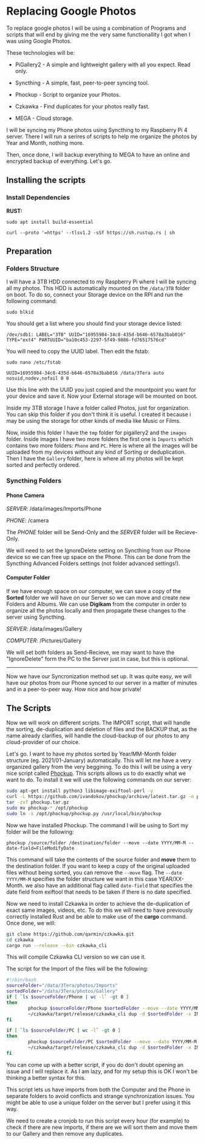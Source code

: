 # Replacing Google Photos

To replace google photos I will be using a combination of Programs and scripts that will end by giving me the very same functionallity I got when I was using Google Photos.

These technologies will be:

- PiGallery2 - A simple and lightweight gallery with all you expect. Read only.
  
- Syncthing - A simple, fast, peer-to-peer syncing tool.
  
- Phockup - Script to organize your Photos.
  
- Czkawka - Find duplicates for your photos really fast.
  
- MEGA - Cloud storage.
  

I will be syncing my Phone photos using Syncthing to my Raspberry Pi 4 server. There I will run a serires of scripts to help me organize the photos by Year and Month, nothing more.

Then, once done, I will backup everything to MEGA to have an online and encrypted backup of everything. Let's go.

## Installing the scripts

### Install Dependencies

**RUST:**

`sudo apt install build-essential`

`curl --proto '=https' --tlsv1.2 -sSf https://sh.rustup.rs | sh`

## Preparation

### Folders Structure

I will have a 3TB HDD connected to my Raspberry Pi where I will be syncing all my photos. This HDD is automatically mounted on the `/data/3TB` folder on boot. To do so, connect your Storage device on the RPI and run the following command:

`sudo blkid`

You should get a list where you should find your storage device listed:

```shell
/dev/sdb1: LABEL="3TB" UUID="16955984-34c8-435d-b646-6578a3bab016" TYPE="ext4" PARTUUID="ba10c453-2297-5f49-9886-fd76517576cd"
```

You will need to copy the UUID label. Then edit the fstab:

`sudo nano /etc/fstab`

`UUID=16955984-34c8-435d-b646-6578a3bab016 /data/3Tera auto nosuid,nodev,nofail 0 0`

Use this line with the UUID you just copied and the mountpoint you want for your device and save it. Now your External storage will be mounted on boot.

Inside my 3TB storage I have a folder called Photos, just for organization. You can skip this folder if you don't think it is useful. I created it because i may be using the storage for other kinds of media like Music or Films.

Now, inside this folder I have the `tmp` folder for pigallery2 and the `images` folder. Inside images I have two more folders the first one is `Imports` which contains two more folders: `Phone` and `PC`. Here is where all the images will be uploaded from my devices without any kind of Sorting or deduplication. Then I have the `Gallery` folder, here is where all my photos will be kept sorted and perfectly ordered.

### Syncthing Folders

#### Phone Camera

*SERVER*: /data/images/Imports/Phone

*PHONE*: /camera

The *PHONE* folder will be Send-Only and the *SERVER* folder will be Recieve-Only.

We will need to set the IgnoreDelete setting on Syncthing from our Phone device so we can free up space on the Phone. This can be done from the Syncthing Advanced Folders settings (not folder advanced settings!).

#### Computer Folder

If we have enough space on our computer, we can save a copy of the **Sorted** folder we will have on our Server so we can move and create new Folders and Albums. We can use **Digikam** from the computer in order to organize all the photos locally and then propagate these changes to the server using Syncthing.

*SERVER*: /data/images/Gallery

*COMPUTER*: /Pictures/Gallery

We will set both folders as Send-Recieve, we may want to have the "IgnoreDelete" form the PC to the Server just in case, but this is optional.

---

Now we have our Syncronization method set up. It was quite easy, we will have our photos from our Phone synced to our server in a matter of minutes and in a peer-to-peer way. How nice and how private!

## The Scripts

Now we will work on different scripts. The IMPORT script, that will handle the sorting, de-duplication and deletion of files and the BACKUP that, as the name already clarifies, will handle the cloud-backup of our photos to any cloud-provider of our choice.

Let's go. I want to have my photos sorted by Year/MM-Month folder structure (eg. 2021/01-January) automatically. This will let me have a very organized gallery from the very beggining. To do this I will be using a very nice script called [Phockup](https://github.com/ivandokov/phockup). This scripts allows us to do exactly what we want to do. To install it we will use the following commands on our server:

```bash
sudo apt-get install python3 libimage-exiftool-perl -y
curl -L https://github.com/ivandokov/phockup/archive/latest.tar.gz -o phockup.tar.gz
tar -zxf phockup.tar.gz
sudo mv phockup-* /opt/phockup
sudo ln -s /opt/phockup/phockup.py /usr/local/bin/phockup
```

Now we have installed Phockup. The command I will be using to Sort my folder will be the following:

`phockup /source/folder /destination/folder --move --date YYYY/MM-M --date-field=FileModifyDate`

This command will take the contents of the source folder and **move** them to the destination folder. If you want to keep a copy of the original uploaded files without being sorted, you can remove the `--move` flag. The `--date YYYY/MM-M` specifies the folder structure we want in this case YEAR/XX-Month. we also have an additional flag called `date-field` that specifies the date field from exiftool that needs to be taken if there is no date specified.

Now we need to install Czkawka in order to achieve the de-duplication of exact same images, videos, etc. To do this we will need to have previously correctly installed Rust and be able to make use of the **cargo** command. Once done, we will:

```bash
git clone https://github.com/qarmin/czkawka.git
cd czkawka
cargo run --release --bin czkawka_cli
```

This will compile Czkawka CLI version so we can use it.

The script for the Import of the files will be the following:

```bash
#!/bin/bash
sourceFolder="/data/3Tera/photos/Imports"
sortedFolder="/data/3Tera/photos/Gallery"
if [ `ls $sourceFolder/Phone | wc -l` -gt 0 ]
then
        phockup $sourceFolder/Phone $sortedFolder --move --date YYYY/MM-M --date-field=FileModifyDate
        ~/czkawka/target/release/czkawka_cli dup -d $sortedFolder -x IMAGE VIDEO -s hashmb -f results-dup.txt --delete-method AEO
fi

if [ `ls $sourceFolder/PC | wc -l` -gt 0 ]
then
        phockup $sourceFolder/PC $sortedFolder --move --date YYYY/MM-M --date-field=FileModifyDate
        ~/czkawka/target/release/czkawka_cli dup -d $sortedFolder -x IMAGE VIDEO -s hashmb -f results-dup.txt --delete-method AEO
fi
```

You can come up with a better script, if you do don't doubt opening an issue and I will replace it. As I am lazy, and for my setup this is OK I won't be thinking a better syntax for this.

This script lets us have imports from both the Computer and the Phone in separate folders to avoid conflicts and strange synchronization issues. You might be able to use a unique folder on the server but I prefer using it this way.

We need to create a cronjob to run this script every hour (for example) to check if there are new imports, if there are we will sort them and move them to our Gallery and then remove any duplicates.
